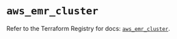 # `aws_emr_cluster`

Refer to the Terraform Registry for docs: [`aws_emr_cluster`](https://registry.terraform.io/providers/hashicorp/aws/6.12.0/docs/resources/emr_cluster).
